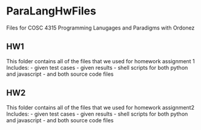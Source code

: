 # ParaLangHwFiles
Files for COSC 4315 Programming Lanugages and Paradigms with Ordonez <br>
## HW1
This folder contains all of the files that we used for homework assignment 1 <br>
Includes:
    - given test cases
    - given results
    - shell scripts for both python and javascript
    - and both source code files
## HW2
This folder contains all of the files that we used for homework assignment2 <br>
Includes:
    - given test cases
    - given results
    - shell scripts for both python and javascript
    - and both source code files